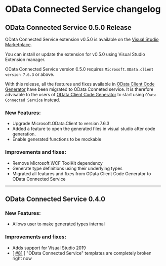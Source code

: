 # OData Connected Service changelog

## OData Connected Service 0.5.0 Release

OData Connected Service extension v0.5.0 is available on the [Visual Studio Marketplace](https://marketplace.visualstudio.com/items?itemName=laylaliu.ODataConnectedService).

You can install or update the extension for v0.5.0 using Visual Studio Extension manager.

OData Connected Service version 0.5.0 requires ```Microsoft.OData.client version 7.6.3``` or above.

With this release, all the features and fixes available in [OData Client Code Generator](https://marketplace.visualstudio.com/items?itemName=bingl.ODatav4ClientCodeGenerator) have been migrated to OData Conneted service. 
It is therefore advisable to the users of [OData Client Code Generator](https://marketplace.visualstudio.com/items?itemName=bingl.ODatav4ClientCodeGenerator) to start using ```OData Connected Service``` instead.


### New Features:

* Upgrade Microsoft.OData.Client to version 7.6.3
* Added a feature to open the generated files in visual studio after code generation.
* Enable generated functions to be mockable

### Improvements and fixes:

* Remove Microsoft WCF ToolKit dependency
* Generate type definitions using their underlying types
* Migrated all features and fixes from OData Client Code Generator to OData Connected Service

---

## OData Connected Service 0.4.0

### New Features:
* Allows user to make generated types internal

### Improvements and fixes:
* Adds support for Visual Studio 2019
* [ [#81](https://github.com/OData/lab/issues/81) ] "OData Connected Service" templates are completely broken right now
